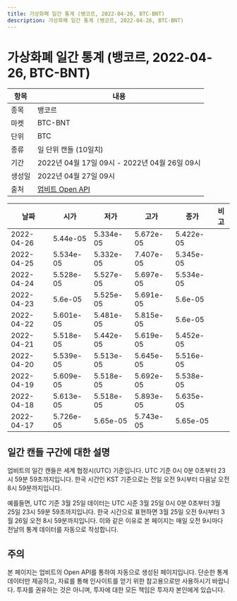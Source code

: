 ```yaml
---
title: 가상화폐 일간 통계 (뱅코르, 2022-04-26, BTC-BNT)
description: 가상화폐 일간 통계 (뱅코르, 2022-04-26, BTC-BNT)
---
```



가상화폐 일간 통계 (뱅코르, 2022-04-26, BTC-BNT)
===

|항목|내용|
|--|--|
|종목|뱅코르|
|마켓|BTC-BNT|
|단위|BTC|
|종류|일 단위 캔들 (10일치)|
|기간|2022년 04월 17일 09시 - 2022년 04월 26일 09시|
|생성일|2022년 04월 27일 09시|
|출처|[업비트 Open API](https://docs.upbit.com)|


|날짜|시가|저가|고가|종가|비고|
|--|--|--|--|--|--|
|2022-04-26|5.44e-05|5.334e-05|5.672e-05|5.422e-05|    |
|2022-04-25|5.534e-05|5.332e-05|7.407e-05|5.345e-05|    |
|2022-04-24|5.528e-05|5.527e-05|5.697e-05|5.534e-05|    |
|2022-04-23|5.6e-05|5.525e-05|5.691e-05|5.6e-05|    |
|2022-04-22|5.601e-05|5.481e-05|5.815e-05|5.6e-05|    |
|2022-04-21|5.518e-05|5.442e-05|5.619e-05|5.452e-05|    |
|2022-04-20|5.539e-05|5.513e-05|5.645e-05|5.516e-05|    |
|2022-04-19|5.609e-05|5.518e-05|5.692e-05|5.538e-05|    |
|2022-04-18|5.613e-05|5.518e-05|5.893e-05|5.635e-05|    |
|2022-04-17|5.726e-05|5.65e-05|5.743e-05|5.65e-05|    |


일간 캔들 구간에 대한 설명
---


업비트의 일간 캔들은 세계 협정시(UTC) 기준입니다. 
UTC 기준 0시 0분 0초부터 23시 59분 59초까지입니다. 
한국 시간인 KST 기준으로는 전일 오전 9시부터 다음날 오전 8시 59분까지입니다. 


예를들면, UTC 기준 3월 25일 데이터는 UTC 시준 3월 25일 0시 0분 0초부터 3월 25일 23시 59분 59초까지입니다. 
한국 시간으로 표현하면 3월 25일 오전 9시부터 3월 26일 오전 8시 59분까지입니다. 
이와 같은 이유로 본 페이지는 매일 오전 9시마다 전날의 통계 데이터를 자동으로 작성합니다. 


주의
---


본 페이지는 업비트의 Open API를 통하여 자동으로 생성된 페이지입니다. 
단순한 통계 데이터만 제공하고, 자료를 통해 인사이트를 얻기 위한 참고용으로만 사용하시기 바랍니다. 
투자를 권유하는 것은 아니며, 투자에 대한 모든 책임은 투자자 본인에게 있습니다. 
